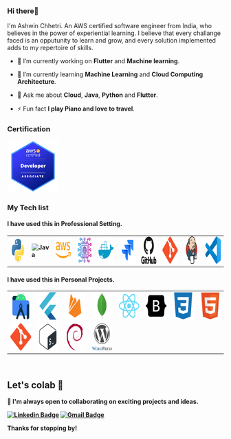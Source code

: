 
### Hi there👋

I'm Ashwin Chhetri. An AWS certified software engineer from India, who believes in the power of experiential learning. I believe that every challange faced is an opputunity to learn and grow, and every solution implemented adds to my repertoire of skills. 


- 🔭 I’m currently working on **Flutter** and **Machine learning**.

- 🌱 I’m currently learning **Machine Learning** and **Cloud Computing Architecture**.

- 💬 Ask me about **Cloud**, **Java**, **Python** and **Flutter**.

- ⚡ Fun fact **I play Piano and love to travel**.

### Certification 
<a href="https://www.credly.com/badges/0d6e41d8-cf0b-4af2-abb7-ba748ff307d5/public_url">
<img alt="aws-developer-associate" height=120px src="./images/aws-certified-developer-associate.png" ></a>



### My Tech list 
#### I have used this in <b>Professional Setting<b>.
<table width="100% height="100%" align="center">
   <tr>
    <td>
        <img alt="python" height=64px src="https://raw.githubusercontent.com/devicons/devicon/master/icons/python/python-original.svg">
    </td>
    <td>
        <img alt="Java" height=64px src="https://cdn.worldvectorlogo.com/logos/java.svg">
    </td>
    <td>
        <img alt="aws" height=64px src="https://raw.githubusercontent.com/devicons/devicon/master/icons/amazonwebservices/amazonwebservices-plain-wordmark.svg">
    </td>
    <td>
        <img alt="machine-learning" height=64px src="./images/machine-learning.png">
    </td>
    <td>
       <img alt="docker" height=64px src="https://raw.githubusercontent.com/devicons/devicon/master/icons/docker/docker-plain.svg">
     </td>
    <td>
       <img alt="jira" height=64px src="https://raw.githubusercontent.com/devicons/devicon/master/icons/jira/jira-original.svg">
    </td>
    <td>
       <img alt="github" height=64px src="https://raw.githubusercontent.com/devicons/devicon/master/icons/github/github-original-wordmark.svg">
    </td>
    <td>
       <img alt="git" height=64px src="https://raw.githubusercontent.com/devicons/devicon/master/icons/git/git-original.svg">
    </td>
    <td>
        <img alt="jenkins" height=64px src="https://raw.githubusercontent.com/devicons/devicon/master/icons/jenkins/jenkins-original.svg">
    </td>
     <td>
        <img alt="vscode" height=64px src="https://raw.githubusercontent.com/devicons/devicon/master/icons/vscode/vscode-original.svg">
    </td>
    </tr>
</table>

#### I have used this in <b>Personal Projects<b>.
<table>
    <tr>
    <td>
       <img alt="androidstudio" height=64px src="https://raw.githubusercontent.com/devicons/devicon/master/icons/androidstudio/androidstudio-original.svg">
    </td>
    <td>
       <img alt="flutter" height=64px src="https://raw.githubusercontent.com/devicons/devicon/master/icons/flutter/flutter-original.svg">
    </td>
    <td>
       <img alt="firebase" height=64px src="https://raw.githubusercontent.com/devicons/devicon/master/icons/firebase/firebase-plain.svg">
    </td>
    <td>
       <img alt="mongodb" height=64px src="https://raw.githubusercontent.com/devicons/devicon/master/icons/mongodb/mongodb-original.svg">
    </td> 
    <td>
        <img alt="React" height=64px src="https://raw.githubusercontent.com/devicons/devicon/master/icons/react/react-original.svg">
    </td> 
    <td>
        <img alt="bootstrap" height=64px src="https://raw.githubusercontent.com/devicons/devicon/master/icons/bootstrap/bootstrap-plain.svg">
    </td>
    <td>
        <img alt="css" height=64px src="https://raw.githubusercontent.com/devicons/devicon/master/icons/css3/css3-plain.svg">
    </td>
    <td>
       <img alt="html5" height=64px src="https://raw.githubusercontent.com/devicons/devicon/master/icons/html5/html5-original.svg">
    </td> 
    </tr>
    <tr>
    <td>
        <img alt="git" height=64px src="https://raw.githubusercontent.com/devicons/devicon/master/icons/git/git-original.svg">
    </td>
    <td>
        <img alt="bash" height=64px src="https://raw.githubusercontent.com/devicons/devicon/master/icons/bash/bash-plain.svg">
    </td>
    <td>
       <img alt="sql" height=64px src="https://raw.githubusercontent.com/devicons/devicon/master/icons/debian/debian-original.svg">
    </td>
    <td>
       <img alt="wordpress" height=64px src="https://raw.githubusercontent.com/devicons/devicon/master/icons/wordpress/wordpress-original.svg">
    </td> 
    </tr>
 </table>
<br>

## Let's colab 🚀

🌟 I'm always open to collaborating on exciting projects and ideas.

[![Linkedin Badge](https://img.shields.io/badge/-ashwinchhetri272-blue?style=flat&logo=Linkedin&logoColor=white&link=https://www.linkedin.com/in/ashwin-chhetri/)](https://www.linkedin.com/in/ashwin-chhetri)
[![Gmail Badge](https://img.shields.io/badge/-ashwinchhetri272-c14438?style=flat&logo=Gmail&logoColor=white&link=mailto:ashwinchhetri272@gmail.com)](mailto:ashwinchhetri272@gmail.com)

Thanks for stopping by!